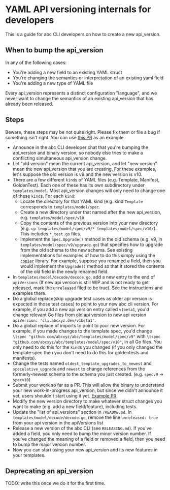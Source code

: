 # YAML API versioning internals for developers

This is a guide for abc CLI developers on how to create a new api_version.

## When to bump the api_version

In any of the following cases:

- You're adding a new field to an existing YAML struct
- You're changing the semantics or interpretation of an existing yaml field
- You're adding a new type of YAML file

Every api_version represents a distinct configuration "language", and we never
want to change the semantics of an existing api_version that has already been
released.

## Steps

Beware, these steps may be not quite right. Please fix them or file a bug if
something isn't right. You can use
[this PR](https://github.com/abcxyz/abc/pull/319) as an example.

- Announce in the abc CLI developer chat that you're bumping the api_version and
  binary version, so nobody else tries to make a conflicting simultaneous
  api_version change.
- Let "old version" mean the current api_version, and let "new version" mean the
  new api_version that you are creating. For these examples, let's suppose the
  old version is v9 and the new version is v10.
- There are a few different `kind`s of YAML files (e.g. Template, Manifest,
  GoldenTest). Each one of these has its own subdirectory under
  `templates/model`. Most api_version changes will only need to change one of
  these `kind`s. For each `kind`:
  - Locate the directory for that YAML kind (e.g. kind `Template` corresponds to
    `templates/model/spec`.
  - Create a new directory under that named after the new api_version, e.g.
    `templates/model/spec/v10`
  - Copy the contents of the previous version into your new directory (e.g.
    `cp templates/model/spec/v9/* templates/model/spec/v10/`). This includes
    `*_test.go` files.
  - Implement the `Spec.Upgrade()` method in the old schema (e.g. v9, in
    `templates/model/spec/v9/upgrade.go`) that specifies how to upgrade from the
    old schema to the new schema. See existing implementations for examples of
    how to do this simply using the
    [`copier`](https://pkg.go.dev/github.com/jinzhu/copier) library. For
    example, suppose you renamed a field, then you would implement the
    `Upgrade()` method so that it stored the contents of the old field in the
    newly renamed field.
- In `templates/model/decode/decode.go`, add a new entry to the end of
  `apiVersions` (If new api version
  is still WIP and is not ready to get released, mark the `unreleased` filed to be true).
  See the instructions and examples there.
- Do a global replace(skip upgrade test cases as older api version is expected in 
  those test cases) to point to your new abc cli version. For example, 
  if you add a new api version entry called `v1beta1`, you'd change relevant Go files
  from old api version to new api version `apiVersion: 'cli.abcxyz.dev/v1beta1'`.
- Do a global replace of imports to point to your new version. For example, if
  you made changes to the template spec, you'd change
  `\tspec "github.com/abcxyz/abc/templates/model/spec/v9"` with
  `\tspec "github.com/abcxyz/abc/templates/model/spec/v10"`, in all Go files.
  You only need to do this for the `kind`s you changed (if you only changed the
  template spec then you don't need to do this for goldentests and manifests).
- Change the tests named `oldest_template_upgrades_to_newest` and
  `speculative_upgrade` and `newest` to change references from the formerly-newest schema to
  the schema you just created. (e.g. `specv9` -> `specv10`)
- Submit your work so far as a PR. This will allow the binary to understand your
  new work-in-progress api_version, but since we didn't announce it yet, users
  shouldn't start using it yet.
  [Example PR](https://github.com/abcxyz/abc/pull/319).
- Modify the new version directory to make whatever struct changes you want to
    make (e.g. add a new field/feature), including tests.
- Update the "list of api_versions" section in `/README.md`.
  In `templates/model/decode/decode.go`, remove the line `unreleased: true` from 
  your api version in the apiVersions list
- Release a new version of the abc CLI (see `RELEASING.md`). If you've added a
  field, you only need to bump the minor version number. If you've changed the
  meaning of a field or removed a field, then you need to bump the major version
  number.
- Now you can start using your new api_version and its new features in your
  templates.

## Deprecating an api_version

TODO: write this once we do it for the first time.
